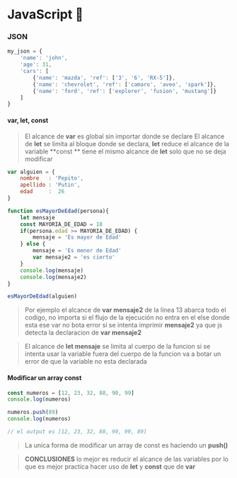 # JavaScript 🤡

### JSON

```javascript
my_json = {
	'name': 'john',
	'age': 31,
	'cars': [
		{'name': 'mazda', 'ref': ['3', '6', 'RX-5']},
		{'name': 'chevrolet', 'ref': ['camaro', 'aveo', 'spark']},
		{'name': 'ford', 'ref': ['explorer', 'fusion', 'mustang']}
	]
}
```

#### var, let, const

>El alcance de **var** es global sin importar donde se declare
>El alcance de **let** se limita al bloque donde se declara, **let** reduce el alcance de la variable
>**const ** tiene el mismo alcance de **let** solo que no se deja modificar

```javascript
var alguien = {
    nombre   : 'Pepito',
    apellido : 'Putin',
    edad     :  26
}

function esMayorDeEdad(persona){
    let mensaje
	const MAYORIA_DE_EDAD = 18
    if(persona.edad >= MAYORIA_DE_EDAD) {
        mensaje = 'Es mayor de Edad'
    } else {
        mensaje = 'Es menor de Edad'
        var mensaje2 = 'es cierto'
    }
    console.log(mensaje)
    console.log(mensaje2)
}

esMayorDeEdad(alguien)

```

>Por ejemplo el alcance de **var mensaje2** de la linea 13 abarca todo el codigo, no importa si el flujo de la ejecución no entra en el else donde esta ese var no bota error si se intenta imprimir **mensaje2** ya que js detecta la declaracion de **var mensaje2**

>El alcance de **let mensaje** se limita al cuerpo de la funcion si se intenta usar la variable fuera del cuerpo de la funcion va a botar un error de que la variable no esta declarada

#### Modificar un array const 
```javascript
const numeros = [12, 23, 32, 88, 90, 99]
console.log(numeros)

numeros.push(89)
console.log(numeros)

// el output es [12, 23, 32, 88, 90, 99, 89]
```
> La unica forma de modificar un array de const es haciendo un **push()**

>**CONCLUSIONES**
lo mejor es reducir el alcance de las variables por lo que es mejor practica hacer uso de **let** y **const** que de **var**
